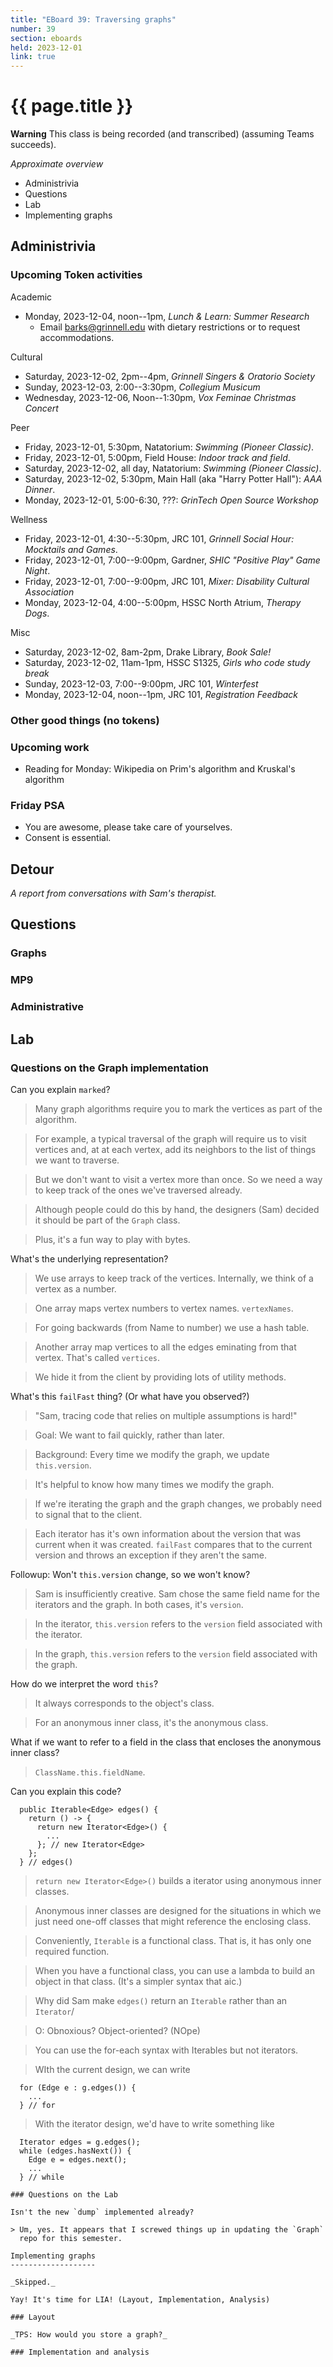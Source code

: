 ```yaml
---
title: "EBoard 39: Traversing graphs"
number: 39
section: eboards
held: 2023-12-01
link: true
---
```

# {{ page.title }}

**Warning** This class is being recorded (and transcribed) (assuming Teams succeeds).

_Approximate overview_

* Administrivia
* Questions
* Lab
* Implementing graphs

Administrivia
-------------

### Upcoming Token activities

Academic

* Monday, 2023-12-04, noon--1pm, _Lunch & Learn: Summer Research_
    * Email barks@grinnell.edu with dietary restrictions or to
      request accommodations.

Cultural

* Saturday, 2023-12-02, 2pm--4pm, _Grinnell Singers & Oratorio Society_
* Sunday, 2023-12-03, 2:00--3:30pm, _Collegium Musicum_
* Wednesday, 2023-12-06, Noon--1:30pm, _Vox Feminae Christmas Concert_

Peer

* Friday, 2023-12-01, 5:30pm, Natatorium: _Swimming (Pioneer Classic)_.
* Friday, 2023-12-01, 5:00pm, Field House: _Indoor track and field_.
* Saturday, 2023-12-02, all day, Natatorium: _Swimming (Pioneer Classic)_.
* Saturday, 2023-12-02, 5:30pm, Main Hall (aka "Harry Potter Hall"): 
  _AAA Dinner_.
* Monday, 2023-12-01, 5:00-6:30, ???: _GrinTech Open Source Workshop_

Wellness

* Friday, 2023-12-01, 4:30--5:30pm, JRC 101, _Grinnell Social Hour:
  Mocktails and Games_.
* Friday, 2023-12-01, 7:00--9:00pm, Gardner, _SHIC "Positive Play" Game Night_.
* Friday, 2023-12-01, 7:00--9:00pm, JRC 101, _Mixer: Disability Cultural Association_
* Monday, 2023-12-04, 4:00--5:00pm, HSSC North Atrium, _Therapy Dogs_.

Misc

* Saturday, 2023-12-02, 8am-2pm, Drake Library, _Book Sale!_
* Saturday, 2023-12-02, 11am-1pm, HSSC S1325, _Girls who code study break_
* Sunday, 2023-12-03, 7:00--9:00pm, JRC 101, _Winterfest_
* Monday, 2023-12-04, noon--1pm, JRC 101, _Registration Feedback_

### Other good things (no tokens)

### Upcoming work

* Reading for Monday: Wikipedia on Prim's algorithm and Kruskal's algorithm

### Friday PSA

* You are awesome, please take care of yourselves.
* Consent is essential.

Detour
------

_A report from conversations with Sam's therapist._

Questions
---------

### Graphs

### MP9

### Administrative

Lab
---

### Questions on the Graph implementation

Can you explain `marked`?

> Many graph algorithms require you to mark the vertices as part of
  the algorithm.

> For example, a typical traversal of the graph will require us to
  visit vertices and, at at each vertex, add its neighbors to the
  list of things we want to traverse.

> But we don't want to visit a vertex more than once. So we need
  a way to keep track of the ones we've traversed already.

> Although people could do this by hand, the designers (Sam) decided
  it should be part of the `Graph` class.

> Plus, it's a fun way to play with bytes.

What's the underlying representation?

> We use arrays to keep track of the vertices. Internally, we think of
  a vertex as a number.

> One array maps vertex numbers to vertex names.  `vertexNames`.

> For going backwards (from Name to number) we use a hash table.

> Another array map vertices to all the edges eminating from that 
  vertex.  That's called `vertices`.

> We hide it from the client by providing lots of utility methods.

What's this `failFast` thing?  (Or what have you observed?)

> "Sam, tracing code that relies on multiple assumptions is hard!"

> Goal: We want <something> to fail quickly, rather than later.
  
> Background: Every time we modify the graph, we update `this.version`.

> It's helpful to know how many times we modify the graph.

> If we're iterating the graph and the graph changes, we probably 
  need to signal that to the client.

> Each iterator has it's own information about the version that
  was current when it was created. `failFast` compares that to
  the current version and throws an exception if they aren't the 
  same.

Followup: Won't `this.version` change, so we won't know?

> Sam is insufficiently creative. Sam chose the same field name for 
  the iterators and the graph. In both cases, it's `version`.

> In the iterator, `this.version` refers to the `version` field
  associated with the iterator.

> In the graph, `this.version` refers to the `version` field associated
  with the graph.

How do we interpret the word `this`?

> It always corresponds to the object's class.

> For an anonymous inner class, it's the anonymous class.

What if we want to refer to a field in the class that encloses
the anonymous inner class?

> `ClassName.this.fieldName`.

Can you explain this code?

```
  public Iterable<Edge> edges() {
    return () -> {
      return new Iterator<Edge>() {
        ...
      }; // new Iterator<Edge>
    };
  } // edges()
```

> `return new Iterator<Edge>()` builds a iterator using anonymous inner
  classes.

> Anonymous inner classes are designed for the situations in which we just
  need one-off classes that might reference the enclosing class.

> Conveniently, `Iterable` is a functional class.  That is, it has only
  one required function.

> When you have a functional class, you can use a lambda to build an
  object in that class. (It's a simpler syntax that aic.)

> Why did Sam make `edges()` return an `Iterable` rather than an `Iterator`/

> O: Obnoxious? Object-oriented? (NOpe)

> You can use the for-each syntax with Iterables but not iterators.

> WIth the current design, we can write

```
  for (Edge e : g.edges()) {
    ...
  } // for
```

> With the iterator design, we'd have to write something like

```
  Iterator edges = g.edges();
  while (edges.hasNext()) {
    Edge e = edges.next();
    ...
  } // while

### Questions on the Lab

Isn't the new `dump` implemented already?

> Um, yes. It appears that I screwed things up in updating the `Graph`
  repo for this semester.

Implementing graphs
-------------------

_Skipped._

Yay! It's time for LIA! (Layout, Implementation, Analysis)

### Layout

_TPS: How would you store a graph?_

### Implementation and analysis

